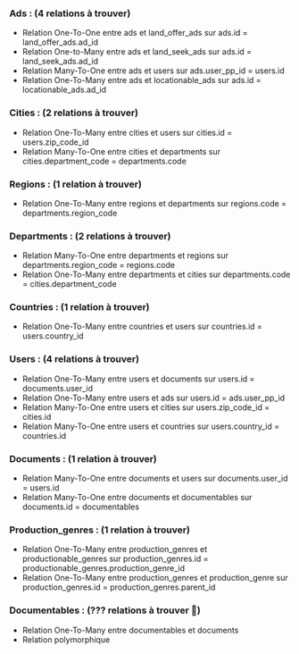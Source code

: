 ### Ads : (4 relations à trouver)
- Relation One-To-One entre ads et land_offer_ads sur ads.id = land_offer_ads.ad_id
- Relation One-to-Many entre ads et land_seek_ads sur ads.id = land_seek_ads.ad_id
- Relation Many-To-One entre ads et users sur ads.user_pp_id = users.id
- Relation One-To-Many entre ads et locationable_ads sur ads.id = locationable_ads.ad_id

### Cities : (2 relations à trouver)
- Relation One-To-Many entre cities et users sur cities.id = users.zip_code_id
- Relation Many-To-One entre cities et departments sur cities.department_code = departments.code

### Regions : (1 relation à trouver)
- Relation One-To-Many entre regions et departments sur regions.code = departments.region_code

### Departments : (2 relations à trouver)
- Relation Many-To-One entre departments et regions sur departments.region_code = regions.code
- Relation One-To-Many entre departments et cities sur departments.code = cities.department_code

### Countries : (1 relation à trouver)
- Relation One-To-Many entre countries et users sur countries.id = users.country_id

### Users : (4 relations à trouver)
- Relation One-To-Many entre users et documents sur users.id = documents.user_id
- Relation One-To-Many entre users et ads sur users.id = ads.user_pp_id
- Relation Many-To-One entre users et cities sur users.zip_code_id = cities.id
- Relation Many-To-One entre users et countries sur users.country_id = countries.id

### Documents : (1 relation à trouver)
- Relation Many-To-One entre documents et users sur documents.user_id = users.id
- Relation Many-To-One entre documents et documentables  sur documents.id = documentables

### Production_genres : (1 relation à trouver)
- Relation One-To-Many entre production_genres et productionable_genres sur production_genres.id = productionable_genres.production_genre_id
- Relation One-To-Many entre production_genres et production_genre sur production_genres.id = production_genres.parent_id

### Documentables : (??? relations à trouver 🙂)
- Relation One-To-Many entre documentables et documents
- Relation polymorphique